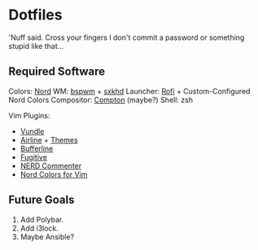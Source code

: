 # Dotfiles

'Nuff said. Cross your fingers I don't commit a password or
something stupid like that...

## Required Software

Colors: [Nord](https://github.com/arcticicestudio/nord)
WM: [bspwm](https://github.com/baskerville/bspwm) + [sxkhd](https://github.com/baskerville/sxhkd)
Launcher: [Rofi](https://davedavenport.github.io/rofi/) + Custom-Configured Nord Colors
Compositor: [Compton](https://github.com/chjj/compton) (maybe?)
Shell: zsh

Vim Plugins:
* [Vundle](https://github.com/VundleVim/Vundle.vim)
* [Airline](https://github.com/vim-airline/vim-airline) + [Themes](https://github.com/vim-airline/vim-airline-themes)
* [Bufferline](https://github.com/bling/vim-bufferline)
* [Fugitive](https://github.com/tpope/vim-fugitive)
* [NERD Commenter](https://github.com/scrooloose/nerdcommenter)
* [Nord Colors for Vim](https://github.com/arcticicestudio/nord-vim)

## Future Goals

1. Add Polybar.
2. Add i3lock.
3. Maybe Ansible?
